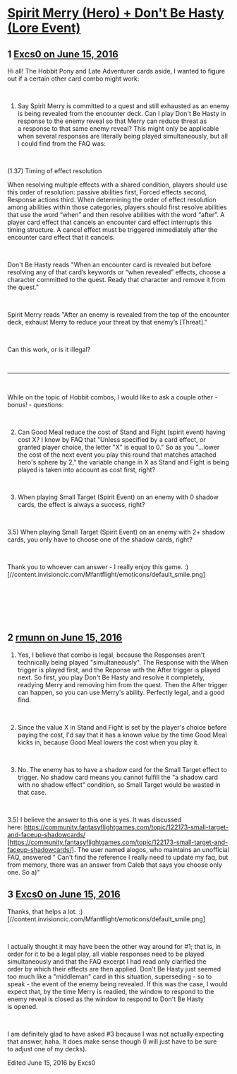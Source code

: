 # [Spirit Merry (Hero) + Don&#039;t Be Hasty (Lore Event)](https://community.fantasyflightgames.com/topic/222674-spirit-merry-hero-dont-be-hasty-lore-event/)

## 1 [Excs0 on June 15, 2016](https://community.fantasyflightgames.com/topic/222674-spirit-merry-hero-dont-be-hasty-lore-event/?do=findComment&comment=2267187)

Hi all! The Hobbit Pony and Late Adventurer cards aside, I wanted to figure out if a certain other card combo might work:

 

1) Say Spirit Merry is committed to a quest and still exhausted as an enemy is being revealed from the encounter deck. Can I play Don't Be Hasty in response to the enemy reveal so that Merry can reduce threat as a response to that same enemy reveal? This might only be applicable when several responses are literally being played simultaneously, but all I could find from the FAQ was:  

 

(1.37) Timing of effect resolution

When resolving multiple effects with a shared condition, players should use this order of resolution: passive abilities first, Forced effects second, Response actions third. When determining the order of effect resolution among abilities within those categories, players should first resolve abilities that use the word “when” and then resolve abilities with the word “after”. A player card effect that cancels an encounter card effect interrupts this timing structure. A cancel effect must be triggered immediately after the encounter card effect that it cancels.

 

Don't Be Hasty reads "When an encounter card is revealed but before resolving any of that card’s keywords or “when revealed” effects, choose a character committed to the quest. Ready that character and remove it from the quest."

 

Spirit Merry reads "After an enemy is revealed from the top of the encounter deck, exhaust Merry to reduce your threat by that enemy’s [Threat]."

 

Can this work, or is it illegal?

 

---

 

While on the topic of Hobbit combos, I would like to ask a couple other - bonus! - questions:

 

2) Can Good Meal reduce the cost of Stand and Fight (spirit event) having cost X? I know by FAQ that "Unless specified by a card effect, or granted player choice, the letter "X" is equal to 0." So as you "...lower the cost of the next event you play this round that matches attached hero's sphere by 2," the variable change in X as Stand and Fight is being played is taken into account as cost first, right? 

 

3) When playing Small Target (Spirit Event) on an enemy with 0 shadow cards, the effect is always a success, right? 

 

3.5) When playing Small Target (Spirit Event) on an enemy with 2+ shadow cards, you only have to choose one of the shadow cards, right? 

 

Thank you to whoever can answer - I really enjoy this game. :) [//content.invisioncic.com/Mfantflight/emoticons/default_smile.png]

 

 

 

## 2 [rmunn on June 15, 2016](https://community.fantasyflightgames.com/topic/222674-spirit-merry-hero-dont-be-hasty-lore-event/?do=findComment&comment=2267646)

1) Yes, I believe that combo is legal, because the Responses aren't technically being played "simultaneously". The Response with the When trigger is played first, and the Reponse with the After trigger is played next. So first, you play Don't Be Hasty and resolve it completely, readying Merry and removing him from the quest. Then the After trigger can happen, so you can use Merry's ability. Perfectly legal, and a good find.

 

2) Since the value X in Stand and Fight is set by the player's choice before paying the cost, I'd say that it has a known value by the time Good Meal kicks in, because Good Meal lowers the cost when you play it.

 

3) No. The enemy has to have a shadow card for the Small Target effect to trigger. No shadow card means you cannot fulfill the "a shadow card with no shadow effect" condition, so Small Target would be wasted in that case.

 

3.5) I believe the answer to this one is yes. It was discussed here: https://community.fantasyflightgames.com/topic/122173-small-target-and-faceup-shadowcards/ [https://community.fantasyflightgames.com/topic/122173-small-target-and-faceup-shadowcards/]. The user named alogos, who maintains an unofficial FAQ, answered " Can't find the reference I really need to update my faq, but from memory, there was an answer from Caleb that says you choose only one. So a)"

## 3 [Excs0 on June 15, 2016](https://community.fantasyflightgames.com/topic/222674-spirit-merry-hero-dont-be-hasty-lore-event/?do=findComment&comment=2268158)

Thanks, that helps a lot. :) [//content.invisioncic.com/Mfantflight/emoticons/default_smile.png]

 

I actually thought it may have been the other way around for #1; that is, in order for it to be a legal play, all viable responses need to be played simultaneously and that the FAQ excerpt I had read only clarified the order by which their effects are then applied. Don't Be Hasty just seemed too much like a "middleman" card in this situation, superseding - so to speak - the event of the enemy being revealed. If this was the case, I would expect that, by the time Merry is readied, the window to respond to the enemy reveal is closed as the window to respond to Don't Be Hasty is opened.    

 

I am definitely glad to have asked #3 because I was not actually expecting that answer, haha. It does make sense though (I will just have to be sure to adjust one of my decks).

Edited June 15, 2016 by Excs0

